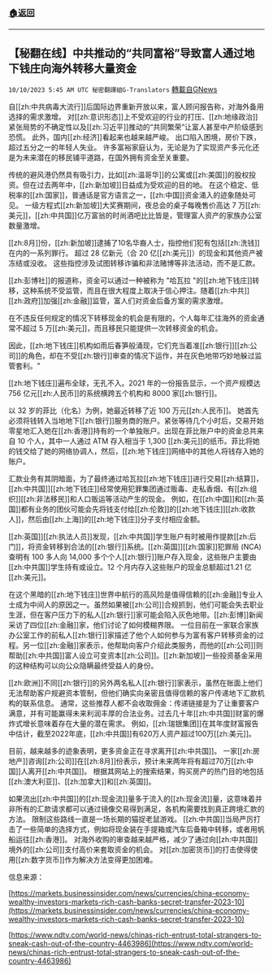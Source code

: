###  [:house:返回](README.md)
---


## 【秘翻在线】中共推动的“共同富裕”导致富人通过地下钱庄向海外转移大量资金
`10/10/2023 5:45 AM UTC 秘密翻譯組G-Translators` [轉載自GNews](https://gnews.org/articles/1811944)

自[[zh:中共病毒大流行]]后国际边界重新开放以来，富人顾问报告称，对海外备用选择的需求激增。 对[[zh:意识形态]]上不受欢迎的行业的打压、[[zh:地缘政治]]紧张局势的不确定性以及[[zh:习近平]]推动的“共同繁荣”让富人甚至中产阶级感到恐慌。 此外，国内[[zh:经济]]看起来也越来越严峻。 出口陷入困境，房价下跌，超过五分之一的年轻人失业。 许多富裕家庭认为，无论是为了实现资产多元化还是为未来潜在的移民铺平道路，在国外拥有资金至关重要。

传统的避风港仍然具有吸引力，比如[[zh:温哥华]]的公寓或[[zh:美国]]的股权投资。但在过去两年中，[[zh:新加坡]]日益成为受欢迎的目的地。 在这个稳定、低税率的[[zh:国家]]，普通话是官方语言之一，[[zh:中国]]资金涌入的迹象随处可见。 一级方程式[[zh:新加坡]]大奖赛期间，夜总会的桌子每晚售价高达 7 万[[zh:美元]]，[[zh:中共国]]亿万富翁的时尚酒吧比比皆是，管理富人资产的家族办公室数量激增。

[[zh:8月]]份，[[zh:新加坡]]逮捕了10名华裔人士，指控他们犯有包括[[zh:洗钱]]在内的一系列罪行。 超过 28 亿新元（合 20 亿[[zh:美元]]）的现金和其他资产被冻结或没收。 这些指控涉及试图转移诈骗和非法赌博等非法活动，而不是汇款。

[[zh:彭博社]]的报道称，资金可以通过一种被称为 "哈瓦拉 "的[[zh:地下钱庄]]转移，这种系统不受监管，而且在很大程度上取决于信心押注。随着[[zh:中共]][[zh:政府]]加强[[zh:金融]]监管，富人们对资金后备方案的需求激增。

在不违反任何规定的情况下转移现金的机会是有限的，个人每年汇往海外的资金通常不超过 5 万[[zh:美元]]，而且移民只能提供一次转移资金的机会。

因此，[[zh:地下钱庄]]机构如雨后春笋般涌现，它们充当着准[[zh:银行]][[zh:公司]]的角色，却在不受[[zh:银行]]审查的情况下运作，并在灰色地带巧妙地躲过监管套利。"

[[zh:地下钱庄]]遍布全球，无孔不入。2021 年的一份报告显示，一个资产规模达 756 亿元[[zh:人民币]]的系统横跨五个机构和 8000 家[[zh:银行]]。

以 32 岁的菲比（化名）为例，她最近转移了近 100 万元[[zh:人民币]]。 她首先必须将钱转入当地地下[[zh:银行]]服务商的账户。紧张等待几个小时后，交易开始零星地汇入她在[[zh:香港]]持有的一个单独账户。出现在菲比账户中的资金总共来自 10 个人，其中一人通过 ATM 存入相当于 1,300 [[zh:美元]]的纸币。菲比将她的钱交给了她的网络协调人，然后，[[zh:地下钱庄]]网络中的其他人将钱存入她的账户。

汇款业务有其阴暗面，为了最终通过哈瓦拉[[zh:地下钱庄]]进行交易[[zh:结算]]，[[zh:中共国]][[zh:地下钱庄]]经常使用犯罪集团通过贩毒、走私香烟、有[[zh:组织]][[zh:非法移民]]和人口贩运等活动产生的现金。 例如，在[[zh:中国]]和[[zh:英国]]都有业务的团伙可能会先将钱支付给[[zh:伦敦]]的[[zh:地下钱庄]][[zh:收款人]]，然后由[[zh:上海]]的[[zh:地下钱庄]]分子支付相应金额。

[[zh:英国]][[zh:执法人员]]发现，[[zh:中共国]]学生账户有时被用作提款[[zh:后门]]，将资金转移到合法的[[zh:银行]]系统。[[zh:英国]][[zh:国家]]犯罪局 (NCA) 查明有 100 多人向 14,000 多个个人[[zh:银行]]账户存入现金，这些账户主要由[[zh:中共国]]学生持有或设立。12 个月内存入这些账户的现金总额超过1.21 亿[[zh:美元]]。

在这个黑暗的[[zh:地下钱庄]]世界中航行的高风险是值得信赖的[[zh:金融]]专业人士成为中间人的原因之一。虽然如果被[[zh:公司]]合规抓到，他们可能会失去职业生涯，但在客户压力下的私人[[zh:银行]]家可能会陷入灰色地带。[[zh:彭博]]新闻采访了四位[[zh:金融]]家，他们讨论了如何模糊界限。 一位目前在一家联合家族办公室工作的前私人[[zh:银行]]家描述了他个人如何参与为富有客户转移资金的过程。另一位[[zh:金融]]家表示，他帮助向客户介绍此类服务，而他的[[zh:公司]]则帮助[[zh:中共国]]富人设立可变资本[[zh:公司]]。[[zh:新加坡]]一些投资基金采用的这种结构可以向公众隐瞒最终受益人的身份。

[[zh:欧洲]]不同[[zh:银行]]的另外两名私人[[zh:银行]]家表示，虽然在账面上他们无法帮助客户规避资本管制，但他们确实向亲密且值得信赖的客户传递地下汇款机构的联系信息。 通常，这些推荐人都不会收取佣金：传递链接是为了让重要客户满意，并有可能赢得未来利润丰厚的合法业务。过去几十年[[zh:中共国]]财富的爆炸式增长意味着存在大量的潜在需求。 例如，[[zh:瑞银集团]]在其年度财富报告中估计，截至2022年底，[[zh:中共国]]有620万人资产超过100万[[zh:美元]]。

目前，越来越多的迹象表明，更多资金正在寻求离开[[zh:中共国]]。 一家[[zh:房地产]]咨询[[zh:公司]]在[[zh:8月]]份表示，预计未来两年将有超过70万[[zh:中国]]人离开[[zh:中共国]]。 根据其网站上的搜索结果，购买房产的热门目的地包括[[zh:澳大利亚]]、[[zh:加拿大]]和[[zh:英国]]。

如果流出[[zh:中共国]]的[[zh:现金流]]量多于流入的[[zh:现金流]]量，这意味着并非所有的汇款请求都可以通过镜像交易得到满足，各机构需要找到真正跨境汇款的方法。 限制这些路线一直是一场长期的猫捉老鼠游戏。 [[zh:中共国]]当局严厉打击了一些简单的选择方式，例如将现金装在手提箱或汽车后备箱中转移，或者用帆船运往[[zh:香港]]。 对海外收购的审查越来越严格，减少了通过向[[zh:中共国]]境外的[[zh:公司]]支付高价来套取资金的机会。 对[[zh:加密货币]]的打击使得使用[[zh:数字货币]]作为解决方法变得更加困难。

信息来源：

[https://markets.businessinsider.com/news/currencies/china-economy-wealthy-investors-markets-rich-cash-banks-secret-transfer-2023-10](https://markets.businessinsider.com/news/currencies/china-economy-wealthy-investors-markets-rich-cash-banks-secret-transfer-2023-10)

[https://www.ndtv.com/world-news/chinas-rich-entrust-total-strangers-to-sneak-cash-out-of-the-country-4463986](https://www.ndtv.com/world-news/chinas-rich-entrust-total-strangers-to-sneak-cash-out-of-the-country-4463986)
